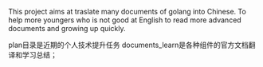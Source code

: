 This project aims at traslate many documents of golang into Chinese. To help more youngers who is not good at English to read more advanced documents and growing up quickly. 

plan目录是近期的个人技术提升任务
documents_learn是各种组件的官方文档翻译和学习总结；
